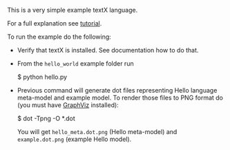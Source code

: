 This is a very simple example textX language.

For a full explanation see
[tutorial](http://igordejanovic.net/textX/tutorials/hello_world/).

To run the example do the following:

- Verify that textX is installed. See documentation how to do that.

- From the `hello_world` example folder run

    $ python hello.py

- Previous command will generate dot files representing Hello language
  meta-model and example model. To render those files to PNG format do (you
  must have [GraphViz](http://graphviz.org/) installed):

    $ dot -Tpng -O *.dot

  You will get `hello_meta.dot.png` (Hello meta-model) and `example.dot.png`
  (example Hello model).

